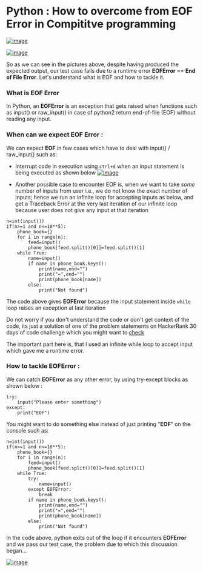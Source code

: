 # Python : How to overcome from EOF Error in Compititve programming



[![image](https://res.cloudinary.com/practicaldev/image/fetch/s--Iq8OOLss--/c_limit%2Cf_auto%2Cfl_progressive%2Cq_auto%2Cw_880/https://dev-to-uploads.s3.amazonaws.com/i/t0wox8ydnvia5f0fankb.png)](https://res.cloudinary.com/practicaldev/image/fetch/s--Iq8OOLss--/c_limit%2Cf_auto%2Cfl_progressive%2Cq_auto%2Cw_880/https://dev-to-uploads.s3.amazonaws.com/i/t0wox8ydnvia5f0fankb.png)

[![image](https://res.cloudinary.com/practicaldev/image/fetch/s--wIRpKY_N--/c_limit%2Cf_auto%2Cfl_progressive%2Cq_auto%2Cw_880/https://dev-to-uploads.s3.amazonaws.com/i/asqw4ut2g7m1612lwkye.png)](https://res.cloudinary.com/practicaldev/image/fetch/s--wIRpKY_N--/c_limit%2Cf_auto%2Cfl_progressive%2Cq_auto%2Cw_880/https://dev-to-uploads.s3.amazonaws.com/i/asqw4ut2g7m1612lwkye.png)

So as we can see in the pictures above, despite having produced the expected output, our test case fails due to a runtime error **EOFError** == **End of File Error**. Let's understand what is EOF and how to tackle it.

### What is EOF Error

In Python, an **EOFError** is an exception that gets raised when functions such as input() or raw_input() in case of python2 return end-of-file (EOF) without reading any input.

### When can we expect EOF Error : 

We can expect **EOF** in few cases which have to deal with input() / raw_input() such as:

- Interrupt code in execution using `ctrl+d` when an input statement is being executed as shown below
  [![image](https://res.cloudinary.com/practicaldev/image/fetch/s--k9OZ26qV--/c_limit%2Cf_auto%2Cfl_progressive%2Cq_auto%2Cw_880/https://dev-to-uploads.s3.amazonaws.com/i/prvwhru3jhw90b6wn88m.png)](https://res.cloudinary.com/practicaldev/image/fetch/s--k9OZ26qV--/c_limit%2Cf_auto%2Cfl_progressive%2Cq_auto%2Cw_880/https://dev-to-uploads.s3.amazonaws.com/i/prvwhru3jhw90b6wn88m.png)
  
- Another possible case to encounter EOF is, when we want to take *some* number of inputs from user i.e., we do not know the exact number of inputs; hence we run an infinite loop for accepting inputs as below, and get a Traceback Error at the very last iteration of our infinite loop because user does not give any input at that iteration


```
n=int(input())
if(n>=1 and n<=10**5):
    phone_book={}
    for i in range(n):
        feed=input()
        phone_book[feed.split()[0]]=feed.split()[1]
    while True:
        name=input()
        if name in phone_book.keys():
            print(name,end="")
            print("=",end="")
            print(phone_book[name])
        else:
            print("Not found")
```



The code above gives **EOFError** because the input statement inside `while` loop raises an exception at last iteration


Do not worry if you don't understand the code or don't get context of the code, its just a solution of one of the problem statements on HackerRank 30 days of code challenge which you might want to [check](https://www.hackerrank.com/challenges/30-dictionaries-and-maps/problem)

The important part here is, that I used an infinite while loop to accept input which gave me a runtime error.


### How  to  tackle  **EOFError** :


We can catch **EOFError** as any other error, by using try-except blocks as shown below :


```
try:
    input("Please enter something")
except:
    print("EOF")
```



You might want to do something else instead of just printing "**EOF**" on the console such as:


```
n=int(input())
if(n>=1 and n<=10**5):
    phone_book={}
    for i in range(n):
        feed=input()
        phone_book[feed.split()[0]]=feed.split()[1]
    while True:
        try:
            name=input()
        except EOFError:
            break
        if name in phone_book.keys():
            print(name,end="")
            print("=",end="")
            print(phone_book[name])
        else:
            print("Not found")
```



In the code above, python exits out of the loop if it encounters **EOFError** and we pass our test case, the problem due to which this discussion began...


[![image](https://res.cloudinary.com/practicaldev/image/fetch/s--IC-w3_P5--/c_limit%2Cf_auto%2Cfl_progressive%2Cq_auto%2Cw_880/https://dev-to-uploads.s3.amazonaws.com/i/nmlt8x65v42bl926l5a4.png)](https://res.cloudinary.com/practicaldev/image/fetch/s--IC-w3_P5--/c_limit%2Cf_auto%2Cfl_progressive%2Cq_auto%2Cw_880/https://dev-to-uploads.s3.amazonaws.com/i/nmlt8x65v42bl926l5a4.png)
